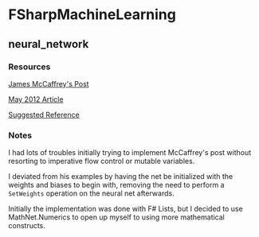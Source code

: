 # FSharpMachineLearning

## neural_network

### Resources
[James McCaffrey's Post](https://jamesmccaffrey.wordpress.com/2012/06/02/neural-networks/)

[May 2012 Article](https://msdn.microsoft.com/en-us/magazine/hh975375.aspx)

[Suggested Reference](http://www.faqs.org/faqs/ai-faq/neural-nets/part2/preamble.html)

### Notes
I had lots of troubles initially trying to implement McCaffrey's post without resorting to imperative flow control or mutable variables.  

I deviated from his examples by having the net be initialized with the weights and biases to begin with, removing the need to perform a `SetWeights` operation on the neural net afterwards.

Initially the implementation was done with F# Lists, but I decided to use MathNet.Numerics to open up myself to using more mathematical constructs.  